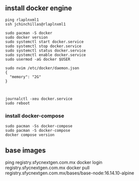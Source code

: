 ## install docker engine
```
ping rlaplnxml1
ssh jchinchillas@rlaplnxml1

sudo pacman -S docker
sudo docker version
sudo systemctl start docker.service
sudo systemctl stop docker.service
sudo systemctl status docker.service 
sudo systemctl enable docker.service
sudo usermod -aG docker $USER

sudo nvim /etc/docker/daemon.json
{
  "memory": "2G"
}



journalctl -xeu docker.service
sudo reboot

```


### install docker-compose
```
sudo pacman -Ss docker-compose
sudo pacman -S docker-compose
docker compose version
```

## base images
ping registry.sfycnextgen.com.mx
docker login registry.sfycnextgen.com.mx
docker pull registry.sfycnextgen.com.mx/bases/base-node:16.14.10-alpine



